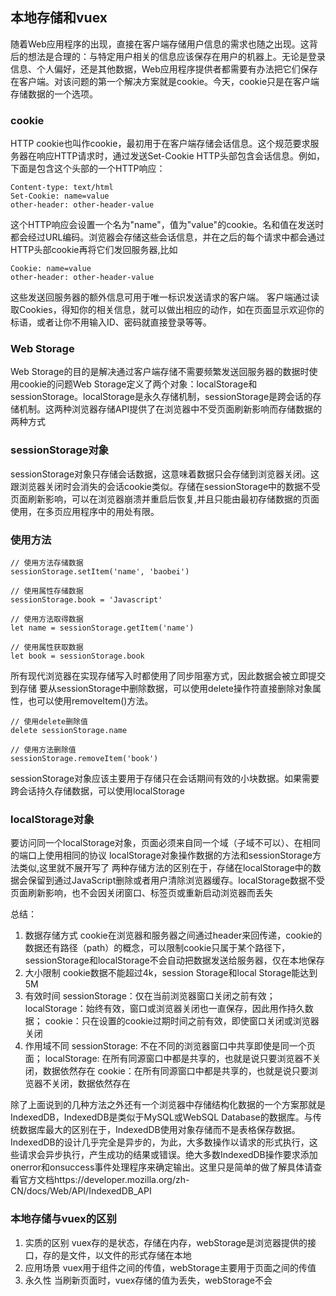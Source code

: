 ## 本地存储和vuex
随着Web应用程序的出现，直接在客户端存储用户信息的需求也随之出现。这背后的想法是合理的：与特定用户相关的信息应该保存在用户的机器上。无论是登录信息、个人偏好，还是其他数据，Web应用程序提供者都需要有办法把它们保存在客户端。对该问题的第一个解决方案就是cookie。今天，cookie只是在客户端存储数据的一个选项。
### cookie
HTTP cookie也叫作cookie，最初用于在客户端存储会话信息。这个规范要求服务器在响应HTTP请求时，通过发送Set-Cookie HTTP头部包含会话信息。例如，下面是包含这个头部的一个HTTP响应：
```
Content-type: text/html
Set-Cookie: name=value
other-header: other-header-value
```
这个HTTP响应会设置一个名为"name"，值为"value"的cookie。名和值在发送时都会经过URL编码。浏览器会存储这些会话信息，并在之后的每个请求中都会通过HTTP头部cookie再将它们发回服务器,比如
```
Cookie: name=value
other-header: other-header-value
```
这些发送回服务器的额外信息可用于唯一标识发送请求的客户端。
客户端通过读取Cookies，得知你的相关信息，就可以做出相应的动作，如在页面显示欢迎你的标语，或者让你不用输入ID、密码就直接登录等等。
### Web Storage
Web Storage的目的是解决通过客户端存储不需要频繁发送回服务器的数据时使用cookie的问题Web Storage定义了两个对象：localStorage和sessionStorage。localStorage是永久存储机制，sessionStorage是跨会话的存储机制。这两种浏览器存储API提供了在浏览器中不受页面刷新影响而存储数据的两种方式

### sessionStorage对象
sessionStorage对象只存储会话数据，这意味着数据只会存储到浏览器关闭。这跟浏览器关闭时会消失的会话cookie类似。存储在sessionStorage中的数据不受页面刷新影响，可以在浏览器崩溃并重启后恢复,并且只能由最初存储数据的页面使用，在多页应用程序中的用处有限。
### 使用方法
```
// 使用方法存储数据
sessionStorage.setItem('name', 'baobei')

// 使用属性存储数据
sessionStorage.book = 'Javascript'
```

```
// 使用方法取得数据
let name = sessionStorage.getItem('name')

// 使用属性获取数据
let book = sessionStorage.book
```
所有现代浏览器在实现存储写入时都使用了同步阻塞方式，因此数据会被立即提交到存储
要从sessionStorage中删除数据，可以使用delete操作符直接删除对象属性，也可以使用removeItem()方法。
```
// 使用delete删除值
delete sessionStorage.name

// 使用方法删除值
sessionStorage.removeItem('book')
```
sessionStorage对象应该主要用于存储只在会话期间有效的小块数据。如果需要跨会话持久存储数据，可以使用localStorage
### localStorage对象
要访问同一个localStorage对象，页面必须来自同一个域（子域不可以）、在相同的端口上使用相同的协议
localStorage对象操作数据的方法和sessionStorage方法类似,这里就不展开写了
两种存储方法的区别在于，存储在localStorage中的数据会保留到通过JavaScript删除或者用户清除浏览器缓存。localStorage数据不受页面刷新影响，也不会因关闭窗口、标签页或重新启动浏览器而丢失

总结： 
1. 数据存储方式
cookie在浏览器和服务器之间通过header来回传递，cookie的数据还有路径（path）的概念，可以限制cookie只属于某个路径下，sessionStorage和localStorage不会自动把数据发送给服务器，仅在本地保存
2. 大小限制
cookie数据不能超过4k，session Storage和local Storage能达到5M
3. 有效时间
sessionStorage：仅在当前浏览器窗口关闭之前有效；
localStorage：始终有效，窗口或浏览器关闭也一直保存，因此用作持久数据；
cookie：只在设置的cookie过期时间之前有效，即使窗口关闭或浏览器关闭
4. 作用域不同
sessionStorage: 不在不同的浏览器窗口中共享即使是同一个页面；
localStorage: 在所有同源窗口中都是共享的，也就是说只要浏览器不关闭，数据依然存在
cookie：在所有同源窗口中都是共享的，也就是说只要浏览器不关闭，数据依然存在

除了上面说到的几种方法之外还有一个浏览器中存储结构化数据的一个方案那就是IndexedDB，IndexedDB是类似于MySQL或WebSQL Database的数据库。与传统数据库最大的区别在于，IndexedDB使用对象存储而不是表格保存数据。IndexedDB的设计几乎完全是异步的，为此，大多数操作以请求的形式执行，这些请求会异步执行，产生成功的结果或错误。绝大多数IndexedDB操作要求添加onerror和onsuccess事件处理程序来确定输出。这里只是简单的做了解具体请查看官方文档https://developer.mozilla.org/zh-CN/docs/Web/API/IndexedDB_API

### 本地存储与vuex的区别
1. 实质的区别
vuex存的是状态，存储在内存，webStorage是浏览器提供的接口，存的是文件，以文件的形式存储在本地
2. 应用场景
vuex用于组件之间的传值，webStorage主要用于页面之间的传值
3. 永久性
当刷新页面时，vuex存储的值为丢失，webStorage不会